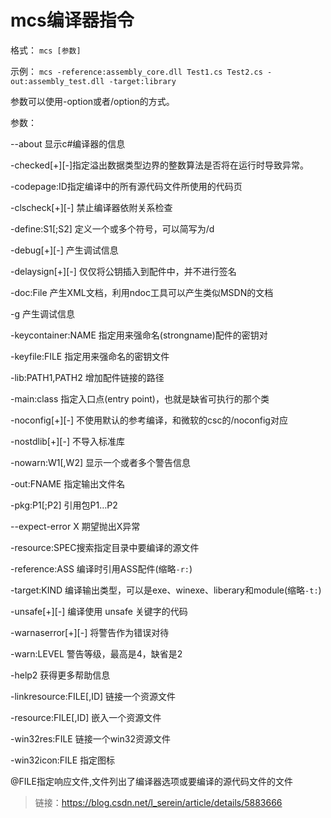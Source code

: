 # mcs编译器指令

格式： `mcs [参数]`  

示例： `mcs -reference:assembly_core.dll Test1.cs Test2.cs -out:assembly_test.dll -target:library`

参数可以使用-option或者/option的方式。

参数：

--about 显示c#编译器的信息

-checked[+][-]指定溢出数据类型边界的整数算法是否将在运行时导致异常。

-codepage:ID指定编译中的所有源代码文件所使用的代码页

-clscheck[+][-] 禁止编译器依附关系检查

-define:S1[;S2] 定义一个或多个符号，可以简写为/d

-debug[+][-] 产生调试信息

-delaysign[+][-] 仅仅将公钥插入到配件中，并不进行签名

-doc:File 产生XML文档，利用ndoc工具可以产生类似MSDN的文档

-g 产生调试信息

-keycontainer:NAME 指定用来强命名(strongname)配件的密钥对

-keyfile:FILE 指定用来强命名的密钥文件

-lib:PATH1,PATH2 增加配件链接的路径

-main:class 指定入口点(entry point)，也就是缺省可执行的那个类

-noconfig[+][-] 不使用默认的参考编译，和微软的csc的/noconfig对应

-nostdlib[+][-] 不导入标准库

-nowarn:W1[,W2] 显示一个或者多个警告信息

-out:FNAME 指定输出文件名

-pkg:P1[;P2] 引用包P1…P2

--expect-error X 期望抛出X异常

-resource:SPEC搜索指定目录中要编译的源文件

-reference:ASS 编译时引用ASS配件(缩略`-r:`)

-target:KIND 编译输出类型，可以是exe、winexe、liberary和module(缩略`-t:`)

-unsafe[+][-] 编译使用 unsafe 关键字的代码

-warnaserror[+][-] 将警告作为错误对待

-warn:LEVEL 警告等级，最高是4，缺省是2

-help2 获得更多帮助信息

-linkresource:FILE[,ID] 链接一个资源文件

-resource:FILE[,ID] 嵌入一个资源文件

-win32res:FILE 链接一个win32资源文件

-win32icon:FILE 指定图标

@FILE指定响应文件,文件列出了编译器选项或要编译的源代码文件的文件

>链接：https://blog.csdn.net/l_serein/article/details/5883666